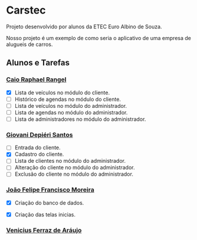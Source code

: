 # Carstec

Projeto desenvolvido por alunos da ETEC Euro Albino de Souza.

Nosso projeto é um exemplo de como seria o aplicativo de uma empresa de alugueis de carros.

## Alunos e Tarefas

### [Caio Raphael Rangel](https://github.com/caiopa3)
- [x] Lista de veículos no módulo do cliente.
- [ ] Histórico de agendas no módulo do cliente.
- [ ] Lista de veículos no módulo do administrador.
- [ ] Lista de agendas no módulo do administrador.
- [ ] Lista de administradores no módulo do administrador.

### [Giovani Depiéri Santos](https://github.com/Maracaruja)
- [ ] Entrada do cliente.
- [x] Cadastro do cliente.
- [ ] Lista de clientes no módulo do administrador.
- [ ] Alteração do cliente no módulo do administrador.
- [ ] Exclusão do cliente no módulo do administrador.

### [João Felipe Francisco Moreira](https://github.com/joaofelipe80)
- [x] Criação do banco de dados.
- [x] Criação das telas inicias.


### [Venicius Ferraz de Aráujo](https://github.com/venicius-braco)

